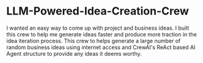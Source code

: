 # LLM-Powered-Idea-Creation-Crew
I wanted an easy way to come up with project and business ideas. I built this crew to help me generate ideas faster and produce more traction in the idea iteration process. This crew to helps generate a large number of random business ideas using internet access and CrewAI's ReAct based AI Agent structure to provide any ideas it deems worthy. 
